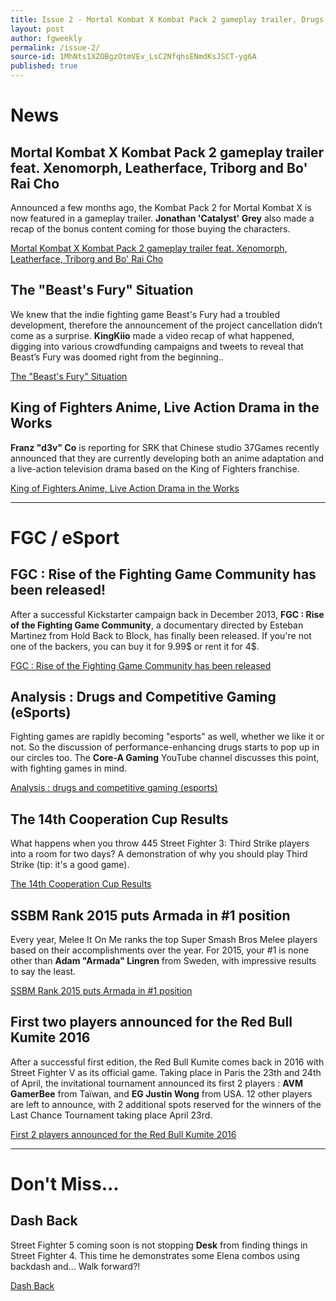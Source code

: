 ```yaml
---
title: Issue 2 - Mortal Kombat X Kombat Pack 2 gameplay trailer, Drugs and Competitive Gaming...
layout: post
author: fgweekly
permalink: /issue-2/
source-id: 1MhNts1XZOBgzOtmVEv_LsC2NfqhsENmdKsJSCT-yg6A
published: true
---
```

# News

## Mortal Kombat X Kombat Pack 2 gameplay trailer feat. Xenomorph, Leatherface, Triborg and Bo' Rai Cho

Announced a few months ago, the Kombat Pack 2 for Mortal Kombat X is now featured in a gameplay trailer. **Jonathan 'Catalyst' Grey** also made a recap of the bonus content coming for those buying the characters.

[Mortal Kombat X Kombat Pack 2 gameplay trailer feat. Xenomorph, Leatherface, Triborg and Bo' Rai Cho](http://www.eventhubs.com/news/2016/jan/12/mortal-kombat-x-kombat-pack-2-gameplay-trailer-feat-xenomorph-leatherface-triborg-and-bo-rai-cho/)

## The "Beast's Fury" Situation

We knew that the indie fighting game Beast's Fury had a troubled development, therefore the announcement of the project cancellation didn’t come as a surprise. **KingKiio** made a video recap of what happened, digging into various crowdfunding campaigns and tweets to reveal that Beast’s Fury was doomed right from the beginning..

[The "Beast's Fury" Situation](https://www.youtube.com/watch?v=b4Sq6pkQBTc)

## King of Fighters Anime, Live Action Drama in the Works

**Franz "d3v" Co** is reporting for SRK that Chinese studio 37Games recently announced that they are currently developing both an anime adaptation and a live-action television drama based on the King of Fighters franchise.

[King of Fighters Anime, Live Action Drama in the Works](http://shoryuken.com/2016/01/11/king-of-fighters-anime-live-action-drama-in-the-works/)

* * *


# FGC / eSport

## FGC : Rise of the Fighting Game Community has been released!

After a successful Kickstarter campaign back in December 2013, **FGC : Rise of the Fighting Game Community**, a documentary directed by Esteban Martinez from Hold Back to Block, has finally been released. If you're not one of the backers, you can buy it for 9.99$ or rent it for 4$.

[FGC : Rise of the Fighting Game Community has been released](http://www.fgcfilm.com/)

## Analysis : Drugs and Competitive Gaming (eSports)

Fighting games are rapidly becoming "esports" as well, whether we like it or not. So the discussion of performance-enhancing drugs starts to pop up in our circles too. The **Core-A Gaming** YouTube channel discusses this point, with fighting games in mind.

[Analysis : drugs and competitive gaming (esports)](https://www.youtube.com/watch?v=D9YNAXZSgsA)

## The 14th Cooperation Cup Results

What happens when you throw 445 Street Fighter 3: Third Strike players into a room for two days? A demonstration of why you should play Third Strike (tip: it's a good game).

[The 14th Cooperation Cup Results](http://shoryuken.com/2016/01/09/pre-cooperation-cup-2016-streaming-live-from-odaiba-tokyo/)

## SSBM Rank 2015 puts Armada in #1 position

Every year, Melee It On Me ranks the top Super Smash Bros Melee players based on their accomplishments over the year. For 2015, your #1 is none other than **Adam "Armada" Lingren** from Sweden, with impressive results to say the least.

[SSBM Rank 2015 puts Armada in #1 position](http://www.meleeitonme.com/ssbmrank2015p21/)

## First two players announced for the Red Bull Kumite 2016

After a successful first edition, the Red Bull Kumite comes back in 2016 with Street Fighter V as its official game. Taking place in Paris the 23th and 24th of April, the invitational tournament announced its first 2 players : **AVM GamerBee** from Taïwan, and **EG Justin Wong** from USA. 12 other players are left to announce, with 2 additional spots reserved for the winners of the Last Chance Tournament taking place April 23rd. 

[First 2 players announced for the Red Bull Kumite 2016](https://www.facebook.com/events/1627871747476028/)

* * *


# Don't Miss...

## Dash Back

Street Fighter 5 coming soon is not stopping **Desk** from finding things in Street Fighter 4. This time he demonstrates some Elena combos using backdash and… Walk forward?!

[Dash Back](https://www.youtube.com/watch?v=LkXyzC25BsE)

